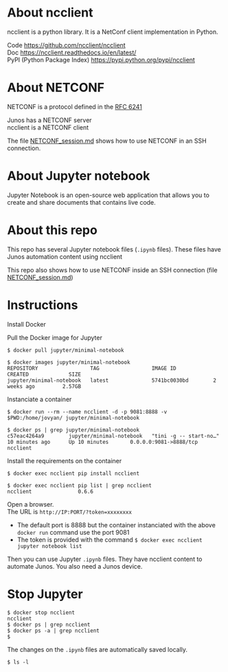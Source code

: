 # About ncclient  

ncclient is a python library. It is a NetConf client implementation in Python.    

Code https://github.com/ncclient/ncclient  
Doc https://ncclient.readthedocs.io/en/latest/  
PyPI (Python Package Index) https://pypi.python.org/pypi/ncclient  

# About NETCONF

NETCONF is a protocol defined in the [RFC 6241](https://tools.ietf.org/html/rfc6241)   

Junos has a NETCONF server  
ncclient is a NETCONF client  

The file [NETCONF_session.md](NETCONF_session.md) shows how to use NETCONF in an SSH connection.  

# About Jupyter notebook

Jupyter Notebook is an open-source web application that allows you to create and share documents that contains live code.

# About this repo 

This repo has several Jupyter notebook files (`.ipynb` files). These files have Junos automation content using ncclient  

This repo also shows how to use NETCONF inside an SSH connection (file [NETCONF_session.md](NETCONF_session.md))

# Instructions 

Install Docker 

Pull the Docker image for Jupyter
```
$ docker pull jupyter/minimal-notebook
```
```
$ docker images jupyter/minimal-notebook
REPOSITORY                 TAG                 IMAGE ID            CREATED             SIZE
jupyter/minimal-notebook   latest              5741bc0030bd        2 weeks ago         2.57GB
```
Instanciate a container 
```
$ docker run --rm --name ncclient -d -p 9081:8888 -v $PWD:/home/jovyan/ jupyter/minimal-notebook
```
```
$ docker ps | grep jupyter/minimal-notebook
c57eac4264a9        jupyter/minimal-notebook   "tini -g -- start-no…"   10 minutes ago      Up 10 minutes       0.0.0.0:9081->8888/tcp                            ncclient
```
Install the requirements on the container 
```
$ docker exec ncclient pip install ncclient
```
```
$ docker exec ncclient pip list | grep ncclient
ncclient               0.6.6
```
Open a browser.  
The URL is `http://IP:PORT/?token=xxxxxxxx`   
- The default port is 8888 but the container instanciated with the above `docker run` command use the port 9081  
- The token is provided with the command `$ docker exec ncclient jupyter notebook list`

Then you can use Jupyter `.ipynb` files. They have ncclient content to automate Junos. You also need a Junos device.    

# Stop Jupyter 

```
$ docker stop ncclient
ncclient
$ docker ps | grep ncclient
$ docker ps -a | grep ncclient
$ 
```
The changes on the `.ipynb` files are automatically saved locally.  
```
$ ls -l
```

